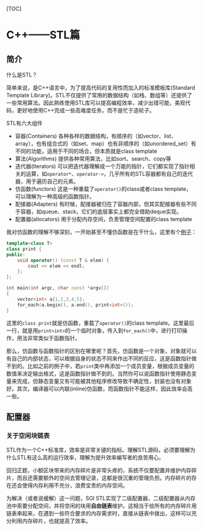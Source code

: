 [TOC]



# C++——STL篇

## 简介

什么是STL？

简单来说，是C++语言中，为了提高代码的复用性而加入的标准模板库(Standard Template Library)。STL不仅提供了常用的数据结构（如栈、数组等）还提供了一些常用算法。因此熟练使用STL库可以提高编程效率，减少出错可能，美观代码，更好地使用C++完成一些高难度任务，而不是忙于造轮子。

STL有六大组件

- 容器(Containers) 各种各样的数据结构，有顺序的（如vector、list、array），也有组合式的（如set、map）也有非顺序的（如unordered_set）有不同的功能，适用于不同的场合，但本质就是class template
- 算法(Algorithms) 提供各种常用算法，比如sort、search、copy等
- 迭代器(Iterators) 可以把迭代器理解成一个万能的指针，它们都实现了指针相关的运算，如`operator*`、`operator->`，几乎所有的STL容器都有自己的迭代器，用于遍历自己的元素。
- 仿函数(functors) 这是一种重载了`operator()`的class或者class template，可以理解为一种高级的函数指针。
- 配接器(Adapters) 有时候，配接器被归在了容器内部，但其实配接器有些不同于容器，如queue、stack，它们的底层事实上都完全借助deque实现。
- 配置器(allocators) 用于分配内存空间，负责管理空间配置的class template

我对仿函数的理解不够深刻，一开始甚至不懂仿函数是在干什么，这里有个[例子](../src/STL/introduction)：

```C++
template<class T>
class print {
public:
    void operator() (const T & elem) {
        cout << elem << endl;
    };
};

int main(int argc, char const *argv[])
{
    vector<int> a{1,2,3,4,5};
    for_each(a.begin(), a.end(), print<int>());
}
```

这里的`class print`就是仿函数，重载了`operator()`的class template。这里最后一行，就是用`print<int>`的一个临时对象，传入到`for_each()`中，进行打印操作，用法非常类似于函数指针。

那么，仿函数与函数指针的区别在哪里呢？首先，仿函数是一个对象，对象就可以有自己的内部状态，可以根据自身的状态不同来作出不同的反应，这是函数指针做不到的。比如之前的例子中，若`print`类中再添加一个成员变量，根据成员变量的数值来决定输出格式，这是函数指针做不到的。当然你可以说函数指针使用静态变量来完成，但静态变量又有可能被其他程序修改导致不确定性，封装也没有对象好。其次，编译器可以内联(inline)仿函数，而函数指针不能这样，因此效率会高一些。

## 配置器

### 关于空闲块链表

STL作为一个C++标准库，效率是非常关键的指标。理解STL源码，必须要理解为什么STL有这么高的运行效率，理解为提升效率编写者的良苦用心。

回归正题，小额区块带来的内存碎片是非常头疼的，系统不仅要配置并维护内存碎片，而且还需要额外的空间去管理记录，这都是很沉重的管理负担。内存碎片的存在还会使得内存利用不充分，浪费宝贵的内存空间。

为解决（或者说缓解）这一问题，SGI STL实现了二级配置器，二级配置器从内存池中索要分配空间，并将空闲的块用**自由链表**维护。这相当于给所有的内存碎片用链表串起来，在遇到一些符合要求的内存需求时，直接从链表中拨出，这样可以充分利用内存碎片，也就提高了效率。